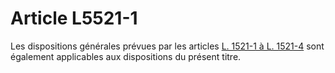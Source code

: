 # Article L5521-1

Les dispositions générales prévues par les articles [L. 1521-1 à L. 1521-4][1] sont également applicables aux dispositions du présent titre.

 [1]: /affichCodeArticle.do?cidTexte=LEGITEXT000006072050&idArticle=LEGIARTI000006901559&dateTexte=&categorieLien=cid